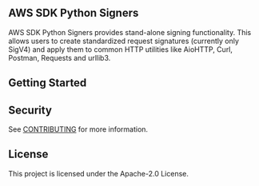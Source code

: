 ## AWS SDK Python Signers

AWS SDK Python Signers provides stand-alone signing functionality. This allows users to
create standardized request signatures (currently only SigV4) and apply them to common HTTP utilities like AioHTTP, Curl, Postman, Requests and urllib3.

## Getting Started

<TODO>

## Security

See [CONTRIBUTING](CONTRIBUTING.md#security-issue-notifications) for more information.

## License

This project is licensed under the Apache-2.0 License.

